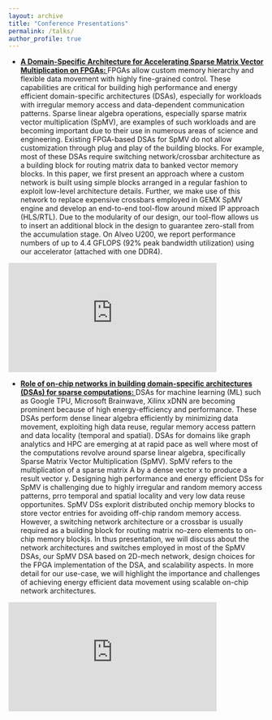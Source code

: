 ```yaml
---
layout: archive
title: "Conference Presentations"
permalink: /talks/
author_profile: true
---
```


* <strong><u>A Domain-Specific Architecture for Accelerating Sparse Matrix Vector Multiplication on FPGAs: </u></strong> FPGAs allow custom memory hierarchy and flexible data movement with highly fine-grained control. These capabilities are critical for building high performance and energy efficient domain-specific architectures (DSAs), especially for workloads with irregular memory access and data-dependent communication patterns. Sparse linear algebra operations, especially sparse matrix vector multiplication (SpMV), are examples of such workloads and are becoming important due to their use in numerous areas of science and engineering. Existing FPGA-based DSAs for SpMV do not allow customization through plug and play of the building blocks. For example, most of these DSAs require switching network/crossbar architecture as a building block for routing matrix data to banked vector memory blocks. In this paper, we first present an approach where a custom network is built using simple blocks arranged in a regular fashion to exploit low-level architecture details. Further, we make use of this network to replace expensive crossbars employed in GEMX SpMV engine and develop an end-to-end tool-flow around mixed IP approach (HLS/RTL). Due to the modularity of our design, our tool-flow allows us to insert an additional block in the design to guarantee zero-stall from the accumulation stage. On Alveo U200, we report performance numbers of up to 4.4 GFLOPS (92% peak bandwidth utilization) using our accelerator (attached with one DDR4).

<iframe width="410" height="215" src="https://www.youtube.com/embed/ascaEvDKpWM" title="A Domain-Specific Architecture for Accelerating Sparse Matrix Vector Multiplication on FPGAs" frameborder="0" allow="accelerometer; autoplay; clipboard-write; encrypted-media; gyroscope; picture-in-picture" allowfullscreen></iframe><br>

* <strong><u>Role of on-chip networks in building domain-specific architectures (DSAs) for sparse computations: </u></strong> DSAs for machine learning (ML) such as Google TPU, Microsoft Brainwave, Xilinx xDNN are becoming prominent because of high energy-efficiency and performance. These DSAs perform dense linear algebra efficiently by minimizing data movement, exploiting high data reuse, regular memory access pattern and data locality (temporal and spatial). DSAs for domains like graph analytics and HPC are emerging at at rapid pace as well where most of the computations revolve around sparse linear algebra, specifically Sparse Matrix Vector Multiplication (SpMV). SpMV refers to the multiplication of a sparse matrix A by a dense vector x to produce a result vector y. Designing high performance and energy efficient DSs for SpMV is challenging due to highly irregular and random memory access patterns, prro temporal and spatial locality and very low data reuse opportunites. SpMV DSs explorit distributed onchip memory blocks to store vector entries for avoiding off-chip random memory access. However, a switching network architecture or a crossbar is usually required as a building block for routing matrix no-zero elements to on-chip memory blockjs. In thus presentation, we will discuss about the network architectures and switches employed in most of the SpMV DSAs, our SpMV DSA based on 2D-mech network, design choices for the FPGA implementation of the DSA, and scalability aspects. In more detail for our use-case, we will highlight the importance and challenges of achieving energy efficient data movement using scalable on-chip network architectures.

<iframe width="410" height="215" src="https://www.youtube.com/embed/CrWcchvFJVM?start=19313" title="Role of on-chip networks in building domain-specific architectures (DSAs) for sparse computations" frameborder="0" allow="accelerometer; autoplay; clipboard-write; encrypted-media; gyroscope; picture-in-picture" allowfullscreen></iframe><br>
